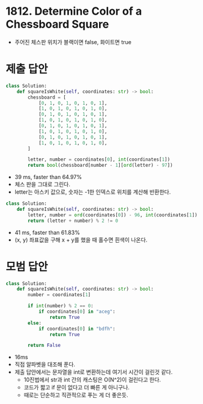 # 1812. Determine Color of a Chessboard Square

- 주어진 체스판 위치가 블랙이면 false, 화이트면 true

# 제출 답안

```python
class Solution:
    def squareIsWhite(self, coordinates: str) -> bool:
        chessboard = [
            [0, 1, 0, 1, 0, 1, 0, 1],
            [1, 0, 1, 0, 1, 0, 1, 0],
            [0, 1, 0, 1, 0, 1, 0, 1],
            [1, 0, 1, 0, 1, 0, 1, 0],
            [0, 1, 0, 1, 0, 1, 0, 1],
            [1, 0, 1, 0, 1, 0, 1, 0],
            [0, 1, 0, 1, 0, 1, 0, 1],
            [1, 0, 1, 0, 1, 0, 1, 0],
        ]

        letter, number = coordinates[0], int(coordinates[1])
        return bool(chessboard[number - 1][ord(letter) - 97])
```

- 39 ms, faster than 64.97%
- 체스 판을 그대로 그린다.
- letter는 아스키 값으로, 숫자는 -1한 인덱스로 위치를 계산해 반환한다.

```python
class Solution:
    def squareIsWhite(self, coordinates: str) -> bool:
        letter, number = ord(coordinates[0]) - 96, int(coordinates[1])
        return (letter + number) % 2 != 0
```

- 41 ms, faster than 61.83%
- (x, y) 좌표값을 구해 x + y를 했을 때 홀수면 흰색이 나온다.

# 모범 답안

```python
class Solution:
    def squareIsWhite(self, coordinates: str) -> bool:
        number = coordinates[1]

        if int(number) % 2 == 0:
            if coordinates[0] in "aceg":
                return True
        else:
            if coordinates[0] in "bdfh":
                return True

        return False
```

- 16ms
- 직접 알파벳을 대조해 푼다.
- 제출 답안에서는 문자열을 int로 변환하는데 여기서 시간이 걸린것 같다.
    - 10진법에서 str과 int 간의 캐스팅은 O(N^2)이 걸린다고 한다.
    - 코드가 짧고 if 문이 없다고 더 빠른 게 아니구나.
    - 때로는 단순하고 직관적으로 푸는 게 더 좋은듯.